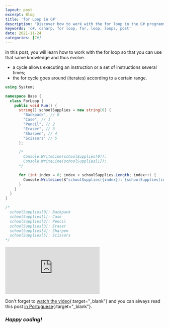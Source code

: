 ```yaml
---
layout: post
excerpt: Blog
title: 'for Loop in C#'
description: 'Discover how to work with the for loop in the C# programming language. Get answers to your questions with the theory and examples presented.'
keywords: 'c#, csharp, for loop, for, loop, loops, post'
date: 2021-11-24
categories: [C#]
---
```


In this post, you will learn how to work with the for loop so that you can use that same knowledge and thus evolve.

- a cycle allows executing an instruction or a set of instructions several times;
- the for cycle goes around (iterates) according to a certain range.

```csharp
using System;

namespace Base {
  class ForLoop {
    public void Run() {
      string[] schoolSupplies = new string[6] {
        "Backpack", // 0
        "Case", // 1
        "Pencil", // 2
        "Eraser", // 3
        "Sharpen", // 4
        "Scissors" // 5
      };

      /*
        Console.WriteLine(schoolSupplies[0]);
        Console.WriteLine(schoolSupplies[1]);
      */

      for (int index = 0; index < schoolSupplies.Length; index++) {
        Console.WriteLine($"schoolSupplies[{index}]: {schoolSupplies[index]}");
      }
    }
  }
}

/*
  schoolSupplies[0]: Backpack
  schoolSupplies[1]: Case
  schoolSupplies[2]: Pencil
  schoolSupplies[3]: Eraser
  schoolSupplies[4]: Sharpen
  schoolSupplies[5]: Scissors
*/
```

<div class="video-container">
  <iframe src="https://www.youtube.com/embed/9h8vh0r3fwk" frameborder="0" allowfullscreen></iframe>
</div>

Don't forget to [watch the video](https://youtu.be/9h8vh0r3fwk){:target="\_blank"} and you can always read this post [in Portuguese](https://caffeinealgorithm.com/blog/ciclo-for-em-csharp/){:target="\_blank"}.

### _Happy coding!_
